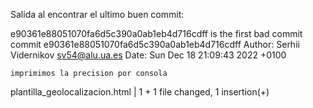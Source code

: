 Salida al encontrar el ultimo buen commit:

e90361e88051070fa6d5c390a0ab1eb4d716cdff is the first bad commit
commit e90361e88051070fa6d5c390a0ab1eb4d716cdff
Author: Serhii Vidernikov <sv54@alu.ua.es>
Date:   Sun Dec 18 21:09:43 2022 +0100

    imprimimos la precision por consola

 plantilla_geolocalizacion.html | 1 +
 1 file changed, 1 insertion(+)